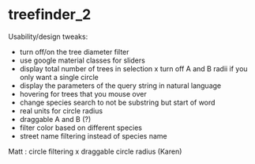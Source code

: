 # treefinder_2


Usability/design tweaks:
- turn off/on the tree diameter filter
- use google material classes for sliders
- display total number of trees in selection 
x turn off A and B radii if you only want a single circle
- display the parameters of the query string in natural language
- hovering for trees that you mouse over
- change species search to not be substring but start of word
- real units for circle radius
- draggable A and B (?)
- filter color based on different species
- street name filtering instead of species name


Matt :  circle filtering
x draggable circle radius (Karen)
